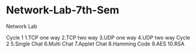 # Network-Lab-7th-Sem

Network Lab 

Cycle 1
1.TCP one way
2.TCP two way
3.UDP one way
4.UDP two way
Cycle 2
5.Single Chat
6.Multi Chat
7.Applet Chat
8.Hamming Code
9.AES
10.RSA
